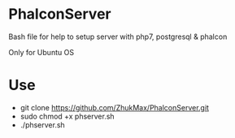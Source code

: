 # PhalconServer
Bash file for help to setup server with php7, postgresql &amp; phalcon

Only for Ubuntu OS

# Use
* git clone https://github.com/ZhukMax/PhalconServer.git
* sudo chmod +x phserver.sh
* ./phserver.sh
